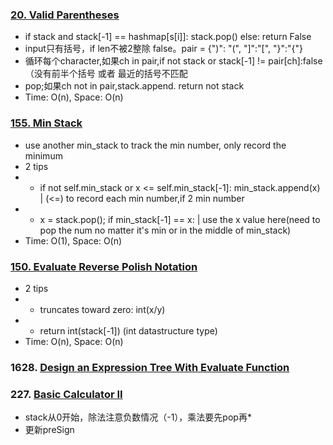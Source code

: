 ### [20. Valid Parentheses](https://github.com/liangliang1120/leetcode/blob/main/solutions/20ValidParentheses.py)
- if stack and stack[-1] == hashmap[s[i]]: stack.pop() else: return False
- input只有括号，if len不被2整除 false。pair = {")": "(", "]":"[", "}":"{"} 
- 循环每个character,如果ch in pair,if not stack or stack[-1] != pair[ch]:false（没有前半个括号 或者 最近的括号不匹配
- pop;如果ch not in pair,stack.append.  return not stack
- Time: O(n), Space: O(n)

### [155. Min Stack](https://github.com/liangliang1120/leetcode/blob/main/solutions/155MinStack.py)
- use another min_stack to track the min number, only record the minimum
- 2 tips
- - if not self.min_stack or x <= self.min_stack[-1]: min_stack.append(x) | (<=) to record each min number,if 2 min number
- - x = stack.pop();  if min_stack[-1] == x: | use the x value here(need to pop the num no matter it's min or in the middle of min_stack)
- Time: O(1), Space: O(n)

### [150. Evaluate Reverse Polish Notation](https://github.com/liangliang1120/leetcode/blob/main/solutions/150EvaluateReversePolishNotation.py)
- 2 tips
- - truncates toward zero: int(x/y)
- - return int(stack[-1]) (int datastructure type)
- Time: O(n), Space: O(n)

### 1628. [Design an Expression Tree With Evaluate Function](https://github.com/liangliang1120/leetcode/blob/main/solutions/Stack_1628.py)


### 227. [Basic Calculator II](https://github.com/liangliang1120/leetcode/blob/main/solutions/Stack_227.py)
- stack从0开始，除法注意负数情况（-1），乘法要先pop再*
- 更新preSign
